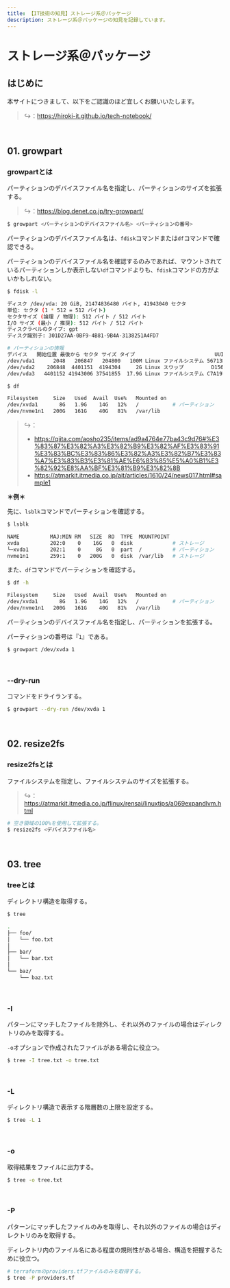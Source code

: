 ```yaml
---
title: 【IT技術の知見】ストレージ系＠パッケージ
description: ストレージ系＠パッケージの知見を記録しています。
---
```


# ストレージ系＠パッケージ

## はじめに

本サイトにつきまして、以下をご認識のほど宜しくお願いいたします。

> ↪️：https://hiroki-it.github.io/tech-notebook/

<br>

## 01. growpart

### growpartとは

パーティションのデバイスファイル名を指定し、パーティションのサイズを拡張する。

> ↪️：https://blog.denet.co.jp/try-growpart/

```bash
$ growpart <パーティションのデバイスファイル名> <パーティションの番号>
```

パーティションのデバイスファイル名は、`fdisk`コマンドまたは`df`コマンドで確認できる。

パーティションのデバイスファイル名を確認するのみであれば、マウントされているパーティションしか表示しない`df`コマンドよりも、`fdisk`コマンドの方がよいかもしれない。

```bash
$ fdisk -l

ディスク /dev/vda: 20 GiB, 21474836480 バイト, 41943040 セクタ
単位: セクタ (1 * 512 = 512 バイト)
セクタサイズ (論理 / 物理): 512 バイト / 512 バイト
I/O サイズ (最小 / 推奨): 512 バイト / 512 バイト
ディスクラベルのタイプ: gpt
ディスク識別子: 301D27AA-0BF9-4B81-9B4A-3138251A4FD7

# パーティションの情報
デバイス   開始位置 最後から セクタ サイズ タイプ                          UUID
/dev/vda1      2048   206847   204800   100M Linux ファイルシステム 56713D43-4900-46EB-92D5-1D09C9449B11
/dev/vda2    206848  4401151  4194304     2G Linux スワップ         D156FFCF-97DE-45EB-A6B0-21A9B876129A
/dev/vda3   4401152 41943006 37541855  17.9G Linux ファイルシステム C7A19722-4C31-4646-8ED4-DD4D86EFBC50
```

```bash
$ df

Filesystem     Size   Used  Avail  Use%   Mounted on
/dev/xvda1       8G   1.9G    14G   12%   /           # パーティション
/dev/nvme1n1   200G   161G    40G   81%   /var/lib
```

> ↪️：
>
> - https://qiita.com/aosho235/items/ad9a4764e77ba43c9d76#%E3%83%87%E3%82%A3%E3%82%B9%E3%82%AF%E3%83%91%E3%83%BC%E3%83%86%E3%82%A3%E3%82%B7%E3%83%A7%E3%83%B3%E3%81%AE%E6%83%85%E5%A0%B1%E3%82%92%E8%AA%BF%E3%81%B9%E3%82%8B
> - https://atmarkit.itmedia.co.jp/ait/articles/1610/24/news017.html#sample1

**＊例＊**

先に、`lsblk`コマンドでパーティションを確認する。

```bash
$ lsblk

NAME          MAJ:MIN RM   SIZE  RO  TYPE  MOUNTPOINT
xvda          202:0    0    16G   0  disk             # ストレージ
└─xvda1       202:1    0     8G   0  part  /          # パーティション
nvme1n1       259:1    0   200G   0  disk  /var/lib   # ストレージ
```

また、`df`コマンドでパーティションを確認する。

```bash
$ df -h

Filesystem     Size   Used  Avail  Use%   Mounted on
/dev/xvda1       8G   1.9G    14G   12%   /           # パーティション
/dev/nvme1n1   200G   161G    40G   81%   /var/lib
```

パーティションのデバイスファイル名を指定し、パーティションを拡張する。

パーティションの番号は『`1`』である。

```bash
$ growpart /dev/xvda 1
```

<br>

### --dry-run

コマンドをドライランする。

```bash
$ growpart --dry-run /dev/xvda 1
```

<br>

## 02. resize2fs

### resize2fsとは

ファイルシステムを指定し、ファイルシステムのサイズを拡張する。

> ↪️：https://atmarkit.itmedia.co.jp/flinux/rensai/linuxtips/a069expandlvm.html

```bash
# 空き領域の100%を使用して拡張する。
$ resize2fs <デバイスファイル名>
```

<br>

## 03. tree

### treeとは

ディレクトリ構造を取得する。

```bash
$ tree

.
├── foo/
│   └── foo.txt
│
├── bar/
│   └── bar.txt
│
└── baz/
    └── baz.txt
```

<br>

### -I

パターンにマッチしたファイルを除外し、それ以外のファイルの場合はディレクトリのみを取得する。

`-o`オプションで作成されたファイルがある場合に役立つ。

```bash
$ tree -I tree.txt -o tree.txt
```

<br>

### -L

ディレクトリ構造で表示する階層数の上限を設定する。

```bash
$ tree -L 1
```

<br>

### -o

取得結果をファイルに出力する。

```bash
$ tree -o tree.txt
```

<br>

### -P

パターンにマッチしたファイルのみを取得し、それ以外のファイルの場合はディレクトリのみを取得する。

ディレクトリ内のファイル名にある程度の規則性がある場合、構造を把握するために役立つ。

```bash
# terraformのproviders.tfファイルのみを取得する。
$ tree -P providers.tf
```

<br>
